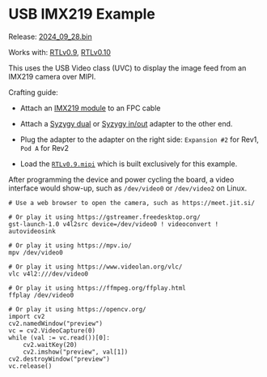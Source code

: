# USB IMX219 Example

Release:
[2024_09_28.bin](https://github.com/tinyvision-ai-inc/tinyclunx33_zephyr_example/releases/download/2024_09_28/tinyclunx33_zephyr_example_usb_uvc_imx219_2024_09_28.bin)

Works with:
[RTLv0.9](https://github.com/tinyvision-ai-inc/tinyclunx33_public/releases/tag/v0.9),
[RTLv0.10](https://github.com/tinyvision-ai-inc/tinyclunx33_public/releases/tag/v0.10)

This uses the USB Video class (UVC) to display the image feed from an IMX219 camera over MIPI.

Crafting guide:

- Attach an [IMX219 module](https://tinyvision.ai/products/imx219-raspberry-pi-camera-v2) to an FPC cable

- Attach a
  [Syzygy dual](https://tinyvision.ai/products/syzygy-adapters) or
  [Syzygy in/out](https://tinyvision.ai/products/syzygy-mipi-to-usb-input-output-adapter)
  adapter to the other end.

- Plug the adapter to the adapter on the right side: `Expansion #2` for Rev1, `Pod A` for Rev2

- Load the [`RTLv0.9.mipi`](https://github.com/tinyvision-ai-inc/tinyclunx33_public/releases/tag/v0.9) which is built exclusively for this example.

After programming the device and power cycling the board, a video interface
would show-up, such as `/dev/video0` or `/dev/video2` on Linux.

```
# Use a web browser to open the camera, such as https://meet.jit.si/

# Or play it using https://gstreamer.freedesktop.org/
gst-launch-1.0 v4l2src device=/dev/video0 ! videoconvert ! autovideosink

# Or play it using https://mpv.io/
mpv /dev/video0

# Or play it using https://www.videolan.org/vlc/
vlc v4l2:///dev/video0

# Or play it using https://ffmpeg.org/ffplay.html
ffplay /dev/video0

# Or play it using https://opencv.org/
import cv2
cv2.namedWindow("preview")
vc = cv2.VideoCapture(0)
while (val := vc.read())[0]:
    cv2.waitKey(20)
    cv2.imshow("preview", val[1])
cv2.destroyWindow("preview")
vc.release()
```
